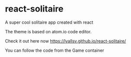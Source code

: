 # react-solitaire
A super cool solitaire app created with react

The theme is based on atom.io code editor.

Check it out here now https://lyallsv.github.io/react-solitaire/

You can follow the code from the Game container

